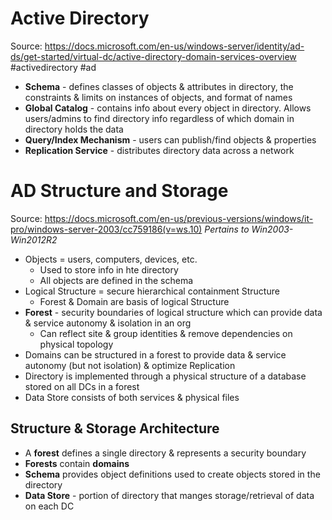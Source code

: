 # Active Directory
Source: https://docs.microsoft.com/en-us/windows-server/identity/ad-ds/get-started/virtual-dc/active-directory-domain-services-overview
#activedirectory #ad
- **Schema** - defines classes of objects & attributes in directory, the constraints & limits on instances of objects, and format of names
- **Global Catalog** - contains info about every object in directory. Allows users/admins to find directory info regardless of which domain in directory holds the data
- **Query/Index Mechanism** - users can publish/find objects & properties
- **Replication Service** - distributes directory data across a network

# AD Structure and Storage
Source: https://docs.microsoft.com/en-us/previous-versions/windows/it-pro/windows-server-2003/cc759186(v=ws.10)
*Pertains to Win2003- Win2012R2*

- Objects = users, computers, devices, etc.
    - Used to store info in hte directory
    - All objects are defined in the schema
- Logical Structure = secure hierarchical containment Structure
    - Forest & Domain are basis of logical Structure
- **Forest** - security boundaries of logical structure which can provide data & service autonomy & isolation in an org
    - Can reflect site & group identities & remove dependencies on physical topology
- Domains can be structured in a forest to provide data & service autonomy (but not isolation) & optimize Replication
- Directory is implemented through a physical structure of a database stored on all DCs in a forest
- Data Store consists of both services & physical files

## Structure & Storage Architecture

- A **forest** defines a single directory & represents a security boundary
- **Forests** contain **domains**
- **Schema** provides object definitions used to create objects stored in the directory
- **Data Store** - portion of directory that manges storage/retrieval of data on each DC
